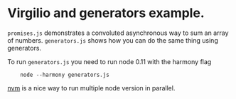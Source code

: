 # Virgilio and generators example.
`promises.js` demonstrates a convoluted asynchronous way to sum an array of numbers.
`generators.js` shows how you can do the same thing using generators.

To run `generators.js` you need to run node 0.11 with the harmony flag
```
    node --harmony generators.js
```

[nvm](https://github.com/creationix/nvm) is a nice way to run multiple node version in parallel.
